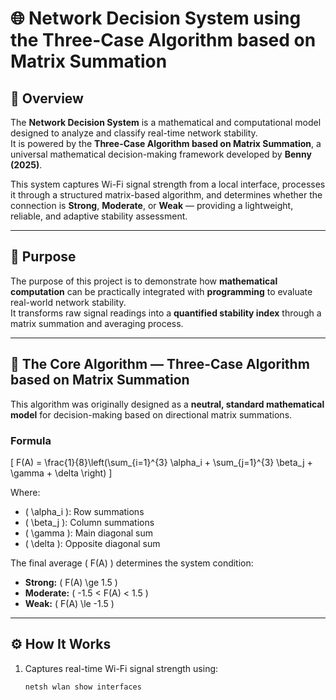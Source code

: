# 🌐 Network Decision System using the Three-Case Algorithm based on Matrix Summation

## 📘 Overview
The **Network Decision System** is a mathematical and computational model designed to analyze and classify real-time network stability.  
It is powered by the **Three-Case Algorithm based on Matrix Summation**, a universal mathematical decision-making framework developed by **Benny (2025)**.

This system captures Wi-Fi signal strength from a local interface, processes it through a structured matrix-based algorithm, and determines whether the connection is **Strong**, **Moderate**, or **Weak** — providing a lightweight, reliable, and adaptive stability assessment.

---

## 🎯 Purpose
The purpose of this project is to demonstrate how **mathematical computation** can be practically integrated with **programming** to evaluate real-world network stability.  
It transforms raw signal readings into a **quantified stability index** through a matrix summation and averaging process.

---

## 🧠 The Core Algorithm — Three-Case Algorithm based on Matrix Summation
This algorithm was originally designed as a **neutral, standard mathematical model** for decision-making based on directional matrix summations.

### Formula
\[
F(A) = \frac{1}{8}\left(\sum_{i=1}^{3} \alpha_i + \sum_{j=1}^{3} \beta_j + \gamma + \delta \right)
\]

Where:
- \( \alpha_i \): Row summations  
- \( \beta_j \): Column summations  
- \( \gamma \): Main diagonal sum  
- \( \delta \): Opposite diagonal sum  

The final average \( F(A) \) determines the system condition:
- **Strong:** \( F(A) \ge 1.5 \)  
- **Moderate:** \( -1.5 < F(A) < 1.5 \)  
- **Weak:** \( F(A) \le -1.5 \)

---

## ⚙️ How It Works
1. Captures real-time Wi-Fi signal strength using:
   ```bash
   netsh wlan show interfaces
